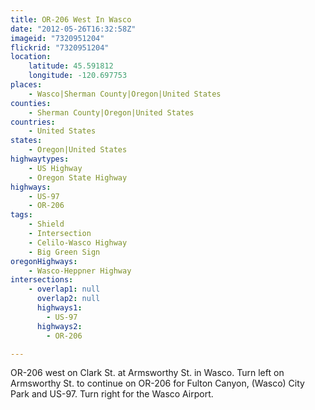 ```yaml
---
title: OR-206 West In Wasco
date: "2012-05-26T16:32:58Z"
imageid: "7320951204"
flickrid: "7320951204"
location:
    latitude: 45.591812
    longitude: -120.697753
places:
    - Wasco|Sherman County|Oregon|United States
counties:
    - Sherman County|Oregon|United States
countries:
    - United States
states:
    - Oregon|United States
highwaytypes:
    - US Highway
    - Oregon State Highway
highways:
    - US-97
    - OR-206
tags:
    - Shield
    - Intersection
    - Celilo-Wasco Highway
    - Big Green Sign
oregonHighways:
    - Wasco-Heppner Highway
intersections:
    - overlap1: null
      overlap2: null
      highways1:
        - US-97
      highways2:
        - OR-206

---
```

OR-206 west on Clark St. at Armsworthy St. in Wasco.  Turn left on Armsworthy St. to continue on OR-206 for Fulton Canyon, (Wasco) City Park and US-97.  Turn right for the Wasco Airport.